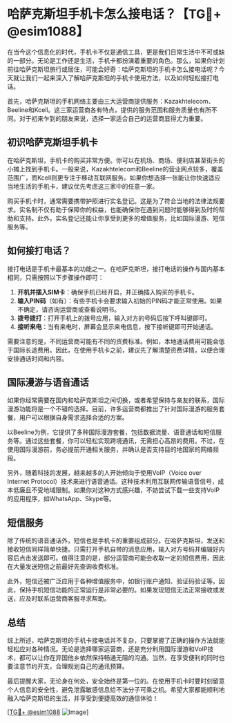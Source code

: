 # 哈萨克斯坦手机卡怎么接电话？【TG💪+ @esim1088】

在当今这个信息化的时代，手机卡不仅是通信工具，更是我们日常生活中不可或缺的一部分。无论是工作还是生活，手机卡都扮演着重要的角色。那么，如果你计划前往哈萨克斯坦旅行或居住，可能会好奇：哈萨克斯坦的手机卡怎么接电话呢？今天就让我们一起来深入了解哈萨克斯坦的手机卡使用方法，以及如何轻松接打电话。

首先，哈萨克斯坦的手机网络主要由三大运营商提供服务：Kazakhtelecom、Beeline和Kcell。这三家运营商各有特点，提供的服务范围和服务质量也有所不同。对于初来乍到的朋友来说，选择一家适合自己的运营商显得尤为重要。

## 初识哈萨克斯坦手机卡

在哈萨克斯坦，手机卡的购买非常方便。你可以在机场、商场、便利店甚至街头的小摊上找到手机卡。一般来说，Kazakhtelecom和Beeline的营业网点较多，覆盖范围广，而Kcell则更专注于移动互联网服务。如果你想选择一张能让你快速适应当地生活的手机卡，建议优先考虑这三家中的任意一家。

购买手机卡时，通常需要携带护照进行实名登记。这是为了符合当地的法律法规要求。实名制不仅有助于保障你的权益，也能确保你在遇到问题时能够得到及时的帮助和支持。此外，实名登记还能让你享受到更多的增值服务，比如国际漫游、短信服务等。

## 如何接打电话？

接打电话是手机卡最基本的功能之一。在哈萨克斯坦，接打电话的操作与国内基本相同，只需按照以下步骤操作即可：

1. **开机并插入SIM卡**：确保手机已经开启，并正确插入购买的手机卡。
2. **输入PIN码**（如有）：有些手机卡会要求输入初始的PIN码才能正常使用。如果不确定，请咨询运营商或查看说明书。
3. **拨号拨打**：打开手机上的拨号应用，输入对方的号码后按下呼叫键即可。
4. **接听来电**：当有来电时，屏幕会显示来电信息，按下接听键即可开始通话。

需要注意的是，不同运营商可能有不同的资费标准。例如，本地通话费用可能会低于国际长途费用。因此，在使用手机卡之前，建议先了解清楚资费详情，以便合理安排通话时间和内容。

## 国际漫游与语音通话

如果你经常需要在国内和哈萨克斯坦之间切换，或者希望保持与亲友的联系，国际漫游功能将是一个不错的选择。目前，许多运营商都推出了针对国际漫游的服务套餐，用户可以根据自身需求选择合适的方案。

以Beeline为例，它提供了多种国际漫游套餐，包括数据流量、语音通话和短信服务等。通过这些套餐，你可以轻松实现跨境通讯，无需担心高昂的费用。不过，在使用国际漫游前，务必提前开通相关服务，并确认是否支持目的地国家的网络频段。

另外，随着科技的发展，越来越多的人开始倾向于使用VoIP（Voice over Internet Protocol）技术来进行语音通话。这种技术利用互联网传输语音信号，成本低廉且不受地域限制。如果你对这种方式感兴趣，不妨尝试下载一些支持VoIP的应用程序，如WhatsApp、Skype等。

## 短信服务

除了传统的语音通话外，短信也是手机卡的重要组成部分。在哈萨克斯坦，发送和接收短信同样简单快捷。只需打开手机自带的消息应用，输入对方号码并编辑好内容后点击发送即可。值得注意的是，部分运营商可能会收取一定的短信费用，因此在大量发送短信之前最好先查询收费标准。

此外，短信还被广泛应用于各种增值服务中，如银行账户通知、验证码验证等。因此，保持手机短信功能的正常运行是非常必要的。如果发现短信无法正常接收或发送，应及时联系运营商客服寻求帮助。

## 总结

综上所述，哈萨克斯坦的手机卡接电话并不复杂，只要掌握了正确的操作方法就能轻松应对各种情况。无论是选择哪家运营商，还是充分利用国际漫游和VoIP技术，都可以让你在异国他乡依然保持畅通无阻的沟通。当然，在享受便利的同时也要注意节约开支，合理规划自己的通讯预算。

最后提醒大家，无论身在何处，安全始终是第一位的。在使用手机卡时要时刻留意个人信息的安全性，避免泄露敏感信息给不法分子可乘之机。希望大家都能顺利地融入哈萨克斯坦的生活，并享受到便捷高效的通信体验！

[[TG💪+ @esim1088](https://t.me/s/esim1088) ![Image](https://i.postimg.cc/4NQfJmqS/Snipaste-2025-05-13-00-14-12.png)]
